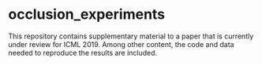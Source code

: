 # occlusion_experiments
This repository contains supplementary material to a paper that is currently under review for ICML 2019. Among other content, the code and data needed to reproduce the results are included.
